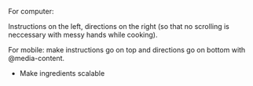 For computer:

Instructions on the left, directions on the right (so that no scrolling is neccessary with messy hands while cooking).

For mobile: make instructions go on top and directions go on bottom with @media-content.

* Make ingredients scalable
